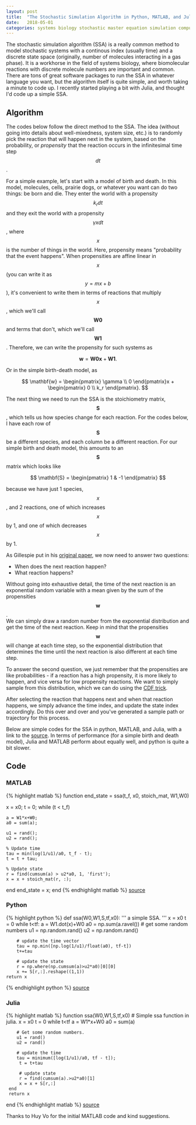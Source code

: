 ```yaml
---
layout: post
title:  "The Stochastic Simulation Algorithm in Python, MATLAB, and Julia"
date:   2018-05-01 
categories: systems biology stochastic master equation simulation computation
---
```


The stochastic simulation algorithm (SSA) is a really common method to model stochastic systems with a continous index (usually time) and a discrete state space (originally, number of molecules interacting in a gas phase). It is a workhorse in the field of systems biology, where biomolecular reactions with discrete molecule numbers are important and common. There are tons of great software packages to run the SSA in whatever language you want, but the algorithm itself is quite simple, and worth taking a minute to code up. I recently started playing a bit with Julia, and thought I'd code up a simple SSA.

## Algorithm
The codes below follow the direct method to the SSA. The idea (without going into details about well-mixedness, system size, etc.) is to randomly pick the reaction that will happen next in the system, based on the probability, or _propensity_ that the reaction occurs in the infinitesimal time step $$dt$$. 

For a simple example, let's start with a model of birth and death. In this model, molecules, cells, prairie dogs, or whatever you want can do two things: be born and die. They enter the world with a propensity $$k_r dt$$ and they exit the world with a propensity $$\gamma x dt$$, where $$x$$ is the number of things in the world. Here, propensity means "probability that the event happens".  When propensities are affine linear in $$x$$ (you can write it as $$y=mx+b$$), it's convenient to write them in terms of reactions that multiply $$x$$, which we'll call $$\mathbf{W0}$$ and terms that don't, which we'll call $$\mathbf{W1}$$. Therefore, we can write the propensity for such systems as 

$$
\mathbf{w} = \mathbf{W0}\mathbf{x}+\mathbf{W1}.
$$

Or in the simple birth-death model, as 

$$
\mathbf{w} = \begin{pmatrix} \gamma \\ 0 \end{pmatrix}x + \begin{pmatrix}  0 \\ k_r \end{pmatrix}.
$$

The next thing we need to run the SSA is the stoichiometry matrix, $$\mathbf{S}$$, which tells us how species change for each reaction. For the codes below, I have each row of $$\mathbf{S}$$ be a different species, and each column be a different reaction. For our simple birth and death model, this amounts to an $$\mathbf{S}$$ matrix which looks like

$$
\mathbf{S} = \begin{pmatrix}
1 & -1
\end{pmatrix}
$$

because we have just 1 species, $$x$$, and 2 reactions, one of which increases $$x$$ by 1, and one of which decreases $$x$$ by 1. 

As Gillespie put in his [original paper](https://pubs.acs.org/doi/abs/10.1021/j100540a008), we now need to answer two questions:
* When does the next reaction happen?
* What reaction happens?

Without going into exhaustive detail, the time of the next reaction is an exponential random variable with a mean given by the sum of the propensities $$\mathbf{w}$$.  
We can simply draw a random number from the exponential distribution and get the time of the next reaction. Keep in mind that the propensities $$\mathbf{w}$$ will change at each time step, so the exponential distribution that determines the time until the next reaction is also different at each time step.   

To answer the second question, we just remember that the propensities are like probabilities - if a reaction has a high propensity, it is more likely to happen, and vice versa for low propensity reactions. We want to simply sample from this distribution, which we can do using the [CDF trick](https://en.wikipedia.org/wiki/Inverse_transform_sampling). 

After selecting the reaction that happens next and when that reaction happens, we simply advance the time index, and update the state index accordingly. Do this over and over and you've generated a sample path or trajectory for this process. 

Below are simple codes for the SSA in python, MATLAB, and Julia, with a link to the [source](https://github.com/zachfox/SSA_Intro). In terms of performance (for a simple birth and death model), Julia and MATLAB perform about equally well, and python is quite a bit slower. 

## Code
### MATLAB 
{% highlight matlab %}
function end_state = ssa(t_f, x0, stoich_mat, W1,W0)

  x = x0;
  t = 0;
  while (t < t_f)

    a = W1*x+W0;
    a0 = sum(a);

    u1 = rand();
    u2 = rand();

    % Update time
    tau = min(log(1/u1)/a0, t_f - t);
    t = t + tau;

    % Update state
    r = find(cumsum(a) > u2*a0, 1, 'first');
    x = x + stoich_mat(r, :);
  end
  end_state = x;
end
{% endhighlight matlab %}
[source](https://github.com/zachfox/SSA_Intro)
### Python
{% highlight python %}
def ssa(W0,W1,S,tf,x0):
    '''
    a simple SSA. 
    '''
    x = x0 
    t = 0
    while t<tf:
        a = W1.dot(x)+W0
        a0 = np.sum(a.ravel()) 
        # get some random numbers
        u1 = np.random.rand()
        u2 = np.random.rand()

        # update the time vector 
        tau = np.min([np.log(1/u1)/float(a0), tf-t])
        t+=tau

        # update the state
        r = np.where(np.cumsum(a)>u2*a0)[0][0]
        x += S[r,:].reshape((1,1))
    return x    
{% endhighlight python %}
[source](https://github.com/zachfox/SSA_Intro)
### Julia
{% highlight matlab %}
function ssa(W0,W1,S,tf,x0)
    # Simple ssa function in julia. 
    x = x0
    t = 0 
    while t<tf
        a = W1*x+W0
        a0 = sum(a)
        
        # Get some random numbers. 
        u1 = rand()
        u2 = rand()

        # update the time
        tau = minimum([log(1/u1)/a0, tf - t]);
         t = t+tau

         # update state
         r = find(cumsum(a).>u2*a0)[1]
         x = x + S[r,:]
     end
     return x
end
{% endhighlight matlab %}
[source](https://github.com/zachfox/SSA_Intro)

Thanks to Huy Vo for the initial MATLAB code and kind suggestions. 
